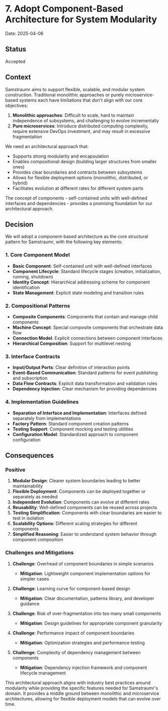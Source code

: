 # 7. Adopt Component-Based Architecture for System Modularity

Date: 2025-04-06

## Status

Accepted

## Context

Samstraumr aims to support flexible, scalable, and modular system construction. Traditional monolithic approaches or purely microservice-based systems each have limitations that don't align with our core objectives:

1. **Monolithic approaches**: Difficult to scale, hard to maintain independence of subsystems, and challenging to evolve incrementally
2. **Pure microservices**: Introduce distributed computing complexity, require extensive DevOps investment, and may result in excessive fragmentation

We need an architectural approach that:
- Supports strong modularity and encapsulation
- Enables compositional design (building larger structures from smaller ones)
- Provides clear boundaries and contracts between subsystems
- Allows for flexible deployment options (monolithic, distributed, or hybrid)
- Facilitates evolution at different rates for different system parts

The concept of components - self-contained units with well-defined interfaces and dependencies - provides a promising foundation for our architectural approach.

## Decision

We will adopt a component-based architecture as the core structural pattern for Samstraumr, with the following key elements:

### 1. Core Component Model

- **Basic Component**: Self-contained unit with well-defined interfaces
- **Component Lifecycle**: Standard lifecycle stages (creation, initialization, running, shutdown)
- **Identity Concept**: Hierarchical addressing scheme for component identification
- **State Management**: Explicit state modeling and transition rules

### 2. Compositional Patterns

- **Composite Components**: Components that contain and manage child components
- **Machine Concept**: Special composite components that orchestrate data flow
- **Connection Model**: Explicit connections between component interfaces
- **Hierarchical Composition**: Support for multilevel nesting

### 3. Interface Contracts

- **Input/Output Ports**: Clear definition of interaction points
- **Event-Based Communication**: Standard patterns for event publishing and subscription
- **Data Flow Contracts**: Explicit data transformation and validation rules
- **Dependency Injection**: Clear mechanism for providing dependencies

### 4. Implementation Guidelines

- **Separation of Interface and Implementation**: Interfaces defined separately from implementations
- **Factory Pattern**: Standard component creation patterns
- **Testing Support**: Component mocking and testing utilities
- **Configuration Model**: Standardized approach to component configuration

## Consequences

### Positive

1. **Modular Design**: Clearer system boundaries leading to better maintainability
2. **Flexible Deployment**: Components can be deployed together or separately as needed
3. **Independent Evolution**: Components can evolve at different rates
4. **Reusability**: Well-defined components can be reused across projects
5. **Testing Simplification**: Components with clear boundaries are easier to test in isolation
6. **Scalability Options**: Different scaling strategies for different components
7. **Simplified Reasoning**: Easier to understand system behavior through component composition

### Challenges and Mitigations

1. **Challenge**: Overhead of component boundaries in simple scenarios
   - **Mitigation**: Lightweight component implementation options for simpler cases

2. **Challenge**: Learning curve for component-based design
   - **Mitigation**: Clear documentation, patterns library, and developer guidance

3. **Challenge**: Risk of over-fragmentation into too many small components
   - **Mitigation**: Design guidelines for appropriate component granularity

4. **Challenge**: Performance impact of component boundaries
   - **Mitigation**: Optimization strategies and performance testing

5. **Challenge**: Complexity of dependency management between components
   - **Mitigation**: Dependency injection framework and component lifecycle management

This architectural approach aligns with industry best practices around modularity while providing the specific features needed for Samstraumr's domain. It provides a middle ground between monolithic and microservice architectures, allowing for flexible deployment models that can evolve over time.